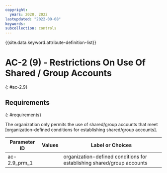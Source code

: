 ```yaml
---
copyright:
  years: 2020, 2022
lastupdated: "2022-09-08"
keywords: 
subcollection: controls
---
```


{{site.data.keyword.attribute-definition-list}}

# AC-2 (9) - Restrictions On Use Of Shared / Group Accounts
{: #ac-2.9}

## Requirements
{: #requirements}

The organization only permits the use of shared/group accounts that meet [organization-defined conditions for establishing shared/group accounts].

| Parameter ID | Values | Label or Choices |
|---|---|---|
| ac-2.9_prm_1 |  | organization-defined conditions for establishing shared/group accounts |


